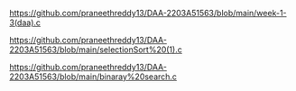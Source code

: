https://github.com/praneethreddy13/DAA-2203A51563/blob/main/week-1-3(daa).c

https://github.com/praneethreddy13/DAA-2203A51563/blob/main/selectionSort%20(1).c

https://github.com/praneethreddy13/DAA-2203A51563/blob/main/binaray%20search.c
